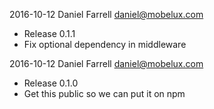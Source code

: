 2016-10-12 Daniel Farrell <daniel@mobelux.com>

  * Release 0.1.1
  * Fix optional dependency in middleware


2016-10-12 Daniel Farrell <daniel@mobelux.com>

  * Release 0.1.0
  * Get this public so we can put it on npm
